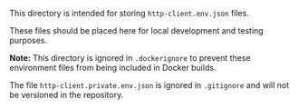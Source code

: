 This directory is intended for storing `http-client.env.json` files.

These files should be placed here for local development and testing purposes.

**Note:** This directory is ignored in `.dockerignore` to prevent these environment files from being included in Docker builds.

The file `http-client.private.env.json` is ignored in `.gitignore` and will not be versioned in the repository.